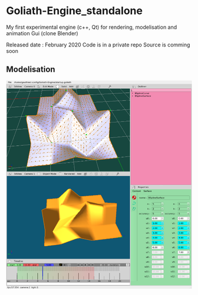 # Goliath-Engine_standalone
My first experimental engine (c++, Qt) for rendering, modelisation and animation
Gui (clone Blender)


Released date :  February 2020
Code is in a private repo
Source is comming soon


## Modelisation
![timeline](bspline.png)
